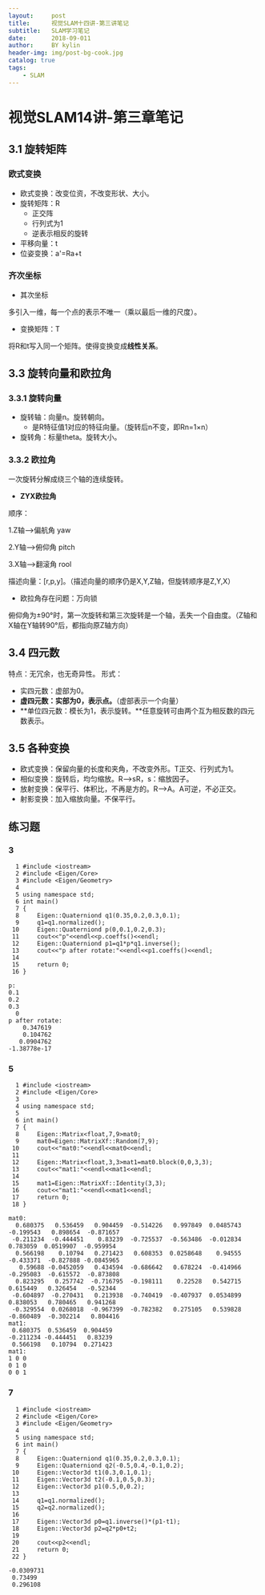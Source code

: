 ```yaml
---
layout:     post
title:      视觉SLAM十四讲-第三讲笔记
subtitle:   SLAM学习笔记
date:       2018-09-011
author:     BY kylin
header-img: img/post-bg-cook.jpg
catalog: true
tags:
    - SLAM
---
```


# 视觉SLAM14讲-第三章笔记
## 3.1 旋转矩阵
### 欧式变换
* 欧式变换：改变位资，不改变形状、大小。
* 旋转矩阵：R
    * 正交阵
    * 行列式为1
    * 逆表示相反的旋转
* 平移向量：t
* 位姿变换：a'=Ra+t

### 齐次坐标
* 其次坐标

多引入一维，每一个点的表示不唯一（乘以最后一维的尺度）。
* 变换矩阵：T

将R和t写入同一个矩阵。使得变换变成**线性关系**。
 
## 3.3 旋转向量和欧拉角
### 3.3.1 旋转向量
* 旋转轴：向量n。旋转朝向。
    * 是R特征值1对应的特征向量。（旋转后n不变，即Rn=1×n）
* 旋转角：标量theta。旋转大小。

### 3.3.2 欧拉角
一次旋转分解成绕三个轴的连续旋转。
* **ZYX欧拉角**

顺序：

1.Z轴——>偏航角 yaw

2.Y轴——>俯仰角 pitch

3.X轴——>翻滚角 rool

描述向量：[r,p,y]。（描述向量的顺序仍是X,Y,Z轴，但旋转顺序是Z,Y,X）

* 欧拉角存在问题：万向锁

俯仰角为±90°时，第一次旋转和第三次旋转是一个轴，丢失一个自由度。（Z轴和X轴在Y轴转90°后，都指向原Z轴方向）

## 3.4 四元数
特点：无冗余，也无奇异性。
形式：
* 实四元数：虚部为0。
* **虚四元数：实部为0，表示点。**（虚部表示一个向量）
* **单位四元数：模长为1，表示旋转。**任意旋转可由两个互为相反数的四元数表示。

## 3.5 各种变换
* 欧式变换：保留向量的长度和夹角，不改变外形。T正交、行列式为1。
* 相似变换：旋转后，均匀缩放。R——>sR，s：缩放因子。
* 放射变换：保平行、体积比，不再是方的。R——>A。A可逆，不必正交。
* 射影变换：加入缩放向量。不保平行。

## 练习题
### 3
```
  1 #include <iostream>
  2 #include <Eigen/Core> 
  3 #include <Eigen/Geometry>
  4 
  5 using namespace std;
  6 int main()
  7 {
  8     Eigen::Quaterniond q1(0.35,0.2,0.3,0.1);
  9     q1=q1.normalized();
 10     Eigen::Quaterniond p(0,0.1,0.2,0.3);
 11     cout<<"p"<<endl<<p.coeffs()<<endl;
 12     Eigen::Quaterniond p1=q1*p*q1.inverse();
 13     cout<<"p after rotate:"<<endl<<p1.coeffs()<<endl;
 14 
 15     return 0;
 16 }
```

```
p:
0.1
0.2
0.3
  0
p after rotate:
    0.347619
    0.104762
   0.0904762
-1.38778e-17

```
### 5
```
  1 #include <iostream>
  2 #include <Eigen/Core> 
  3 
  4 using namespace std;
  5 
  6 int main()
  7 {
  8     Eigen::Matrix<float,7,9>mat0;
  9     mat0=Eigen::MatrixXf::Random(7,9);
 10     cout<<"mat0:"<<endl<<mat0<<endl;
 11 
 12     Eigen::Matrix<float,3,3>mat1=mat0.block(0,0,3,3);
 13     cout<<"mat1:"<<endl<<mat1<<endl;
 14 
 15     mat1=Eigen::MatrixXf::Identity(3,3);
 16     cout<<"mat1:"<<endl<<mat1<<endl;
 17     return 0;
 18 }
```
```
mat0:
  0.680375   0.536459   0.904459  -0.514226   0.997849  0.0485743  -0.199543   0.898654  -0.871657
 -0.211234  -0.444451    0.83239  -0.725537  -0.563486  -0.012834   0.783059  0.0519907  -0.959954
  0.566198    0.10794   0.271423   0.608353  0.0258648    0.94555  -0.433371  -0.827888 -0.0845965
   0.59688 -0.0452059   0.434594  -0.686642   0.678224  -0.414966  -0.295083  -0.615572  -0.873808
  0.823295   0.257742  -0.716795  -0.198111    0.22528   0.542715   0.615449   0.326454   -0.52344
 -0.604897  -0.270431   0.213938  -0.740419  -0.407937  0.0534899   0.838053   0.780465   0.941268
 -0.329554  0.0268018  -0.967399  -0.782382   0.275105   0.539828  -0.860489  -0.302214   0.804416
mat1:
 0.680375  0.536459  0.904459
-0.211234 -0.444451   0.83239
 0.566198   0.10794  0.271423
mat1:
1 0 0
0 1 0
0 0 1

```
### 7
```
  1 #include <iostream>
  2 #include <Eigen/Core> 
  3 #include <Eigen/Geometry>
  4 
  5 using namespace std;
  6 int main()
  7 {
  8     Eigen::Quaterniond q1(0.35,0.2,0.3,0.1);
  9     Eigen::Quaterniond q2(-0.5,0.4,-0.1,0.2);
 10     Eigen::Vector3d t1(0.3,0.1,0.1);
 11     Eigen::Vector3d t2(-0.1,0.5,0.3);
 12     Eigen::Vector3d p1(0.5,0,0.2);
 13 
 14     q1=q1.normalized();
 15     q2=q2.normalized();
 16 
 17     Eigen::Vector3d p0=q1.inverse()*(p1-t1);
 18     Eigen::Vector3d p2=q2*p0+t2;
 19 
 20     cout<<p2<<endl;
 21     return 0;
 22 }
```

```
-0.0309731
 0.73499
 0.296108
```

